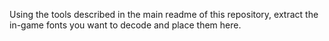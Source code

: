 Using the tools described in the main readme of this repository, extract the in-game fonts you want to decode and place them here.